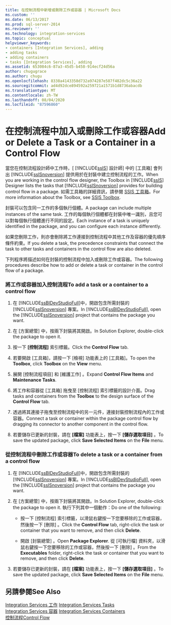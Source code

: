 ```yaml
---
title: 在控制流程中新增或刪除工作或容器 | Microsoft Docs
ms.custom: ''
ms.date: 06/13/2017
ms.prod: sql-server-2014
ms.reviewer: ''
ms.technology: integration-services
ms.topic: conceptual
helpviewer_keywords:
- containers [Integration Services], adding
- adding tasks
- adding containers
- tasks [Integration Services], adding
ms.assetid: 653084c6-87a3-45d5-b458-914ecf24d56a
author: chugugrace
ms.author: chugu
ms.openlocfilehash: 8338a4143358d732a974287e587f482dc5c36a22
ms.sourcegitcommit: ad4d92dce894592a259721a1571b1d8736abacdb
ms.translationtype: MT
ms.contentlocale: zh-TW
ms.lasthandoff: 08/04/2020
ms.locfileid: "87596860"
---
```

# <a name="add-or-delete-a-task-or-a-container-in-a-control-flow"></a><span data-ttu-id="1cbc1-102">在控制流程中加入或刪除工作或容器</span><span class="sxs-lookup"><span data-stu-id="1cbc1-102">Add or Delete a Task or a Container in a Control Flow</span></span>
  <span data-ttu-id="1cbc1-103">當您在控制流程設計師中工作時，[ [!INCLUDE[ssIS](../../includes/ssis-md.md)] 設計師] 中的 [工具箱] 會列出 [!INCLUDE[ssISnoversion](../../includes/ssisnoversion-md.md)] 提供用於在封裝中建立控制流程的工作。</span><span class="sxs-lookup"><span data-stu-id="1cbc1-103">When you are working in the control flow designer, the Toolbox in [!INCLUDE[ssIS](../../includes/ssis-md.md)] Designer lists the tasks that [!INCLUDE[ssISnoversion](../../includes/ssisnoversion-md.md)] provides for building control flow in a package.</span></span> <span data-ttu-id="1cbc1-104">如需工具箱的詳細資訊，請參閱 [SSIS 工具箱](../ssis-toolbox.md)。</span><span class="sxs-lookup"><span data-stu-id="1cbc1-104">For more information about the Toolbox, see [SSIS Toolbox](../ssis-toolbox.md).</span></span>  
  
 <span data-ttu-id="1cbc1-105">封裝可以包含同一工作的多個執行個體。</span><span class="sxs-lookup"><span data-stu-id="1cbc1-105">A package can include multiple instances of the same task.</span></span> <span data-ttu-id="1cbc1-106">工作的每個執行個體都在封裝中唯一識別，且您可以對每個執行個體進行不同的設定。</span><span class="sxs-lookup"><span data-stu-id="1cbc1-106">Each instance of a task is uniquely identified in the package, and you can configure each instance differently.</span></span>  
  
 <span data-ttu-id="1cbc1-107">如果您刪除工作，則亦會刪除將工作連接到控制流程中其他工作及容器的優先順序條件約束。</span><span class="sxs-lookup"><span data-stu-id="1cbc1-107">If you delete a task, the precedence constraints that connect the task to other tasks and containers in the control flow are also deleted.</span></span>  
  
 <span data-ttu-id="1cbc1-108">下列程序將描述如何在封裝的控制流程中加入或刪除工作或容器。</span><span class="sxs-lookup"><span data-stu-id="1cbc1-108">The following procedures describe how to add or delete a task or container in the control flow of a package.</span></span>  
  
### <a name="to-add-a-task-or-a-container-to-a-control-flow"></a><span data-ttu-id="1cbc1-109">將工作或容器加入控制流程</span><span class="sxs-lookup"><span data-stu-id="1cbc1-109">To add a task or a container to a control flow</span></span>  
  
1.  <span data-ttu-id="1cbc1-110">在 [!INCLUDE[ssBIDevStudioFull](../../includes/ssbidevstudiofull-md.md)]中，開啟包含所需封裝的 [!INCLUDE[ssISnoversion](../../includes/ssisnoversion-md.md)] 專案。</span><span class="sxs-lookup"><span data-stu-id="1cbc1-110">In [!INCLUDE[ssBIDevStudioFull](../../includes/ssbidevstudiofull-md.md)], open the [!INCLUDE[ssISnoversion](../../includes/ssisnoversion-md.md)] project that contains the package you want.</span></span>  
  
2.  <span data-ttu-id="1cbc1-111">在 [方案總管] 中，按兩下封裝將其開啟。</span><span class="sxs-lookup"><span data-stu-id="1cbc1-111">In Solution Explorer, double-click the package to open it.</span></span>  
  
3.  <span data-ttu-id="1cbc1-112">按一下 **[控制流程]** 索引標籤。</span><span class="sxs-lookup"><span data-stu-id="1cbc1-112">Click the **Control Flow** tab.</span></span>  
  
4.  <span data-ttu-id="1cbc1-113">若要開啟 [工具箱]，請按一下 [檢視] 功能表上的 [工具箱]。</span><span class="sxs-lookup"><span data-stu-id="1cbc1-113">To open the **Toolbox**, click **Toolbox** on the **View** menu.</span></span>  
  
5.  <span data-ttu-id="1cbc1-114">展開 [控制流程項目]  和 [維護工作]  。</span><span class="sxs-lookup"><span data-stu-id="1cbc1-114">Expand **Control Flow Items** and **Maintenance Tasks**.</span></span>  
  
6.  <span data-ttu-id="1cbc1-115">將工作和容器從 [工具箱]  拖曳至 [控制流程]  索引標籤的設計介面。</span><span class="sxs-lookup"><span data-stu-id="1cbc1-115">Drag tasks and containers from the **Toolbox** to the design surface of the **Control Flow** tab.</span></span>  
  
7.  <span data-ttu-id="1cbc1-116">透過將其連接子拖曳至控制流程中的另一元件，連接封裝控制流程內的工作或容器。</span><span class="sxs-lookup"><span data-stu-id="1cbc1-116">Connect a task or container within the package control flow by dragging its connector to another component in the control flow.</span></span>  
  
8.  <span data-ttu-id="1cbc1-117">若要儲存已更新的封裝，請在 **[檔案]** 功能表上，按一下 **[儲存選取項目]** 。</span><span class="sxs-lookup"><span data-stu-id="1cbc1-117">To save the updated package, click **Save Selected Items** on the **File** menu.</span></span>  
  
### <a name="to-delete-a-task-or-a-container-from-a-control-flow"></a><span data-ttu-id="1cbc1-118">從控制流程中刪除工作或容器</span><span class="sxs-lookup"><span data-stu-id="1cbc1-118">To delete a task or a container from a control flow</span></span>  
  
1.  <span data-ttu-id="1cbc1-119">在 [!INCLUDE[ssBIDevStudioFull](../../includes/ssbidevstudiofull-md.md)]中，開啟包含所需封裝的 [!INCLUDE[ssISnoversion](../../includes/ssisnoversion-md.md)] 專案。</span><span class="sxs-lookup"><span data-stu-id="1cbc1-119">In [!INCLUDE[ssBIDevStudioFull](../../includes/ssbidevstudiofull-md.md)], open the [!INCLUDE[ssISnoversion](../../includes/ssisnoversion-md.md)] project that contains the package you want.</span></span>  
  
2.  <span data-ttu-id="1cbc1-120">在 [方案總管] 中，按兩下封裝將其開啟。</span><span class="sxs-lookup"><span data-stu-id="1cbc1-120">In Solution Explorer, double-click the package to open it.</span></span> <span data-ttu-id="1cbc1-121">執行下列其中一個動作：</span><span class="sxs-lookup"><span data-stu-id="1cbc1-121">Do one of the following:</span></span>  
  
    -   <span data-ttu-id="1cbc1-122">按一下 [控制流程]  索引標籤，以滑鼠右鍵按一下您要移除的工作或容器，然後按一下 [刪除]  。</span><span class="sxs-lookup"><span data-stu-id="1cbc1-122">Click the **Control Flow** tab, right-click the task or container that you want to remove, and then click **Delete**.</span></span>  
  
    -   <span data-ttu-id="1cbc1-123">開啟 [封裝總管]  。</span><span class="sxs-lookup"><span data-stu-id="1cbc1-123">Open **Package Explorer**.</span></span> <span data-ttu-id="1cbc1-124">從 [可執行檔]  資料夾，以滑鼠右鍵按一下您要移除的工作或容器，然後按一下 [刪除]  。</span><span class="sxs-lookup"><span data-stu-id="1cbc1-124">From the **Executables** folder, right-click the task or container that you want to remove, and then click **Delete**.</span></span>  
  
3.  <span data-ttu-id="1cbc1-125">若要儲存已更新的封裝，請在 **[檔案]** 功能表上，按一下 **[儲存選取項目]** 。</span><span class="sxs-lookup"><span data-stu-id="1cbc1-125">To save the updated package, click **Save Selected Items** on the **File** menu.</span></span>  
  
## <a name="see-also"></a><span data-ttu-id="1cbc1-126">另請參閱</span><span class="sxs-lookup"><span data-stu-id="1cbc1-126">See Also</span></span>  
 <span data-ttu-id="1cbc1-127">[Integration Services 工作](integration-services-tasks.md) </span><span class="sxs-lookup"><span data-stu-id="1cbc1-127">[Integration Services Tasks](integration-services-tasks.md) </span></span>  
 <span data-ttu-id="1cbc1-128">[Integration Services 容器](integration-services-containers.md) </span><span class="sxs-lookup"><span data-stu-id="1cbc1-128">[Integration Services Containers](integration-services-containers.md) </span></span>  
 [<span data-ttu-id="1cbc1-129">控制流程</span><span class="sxs-lookup"><span data-stu-id="1cbc1-129">Control Flow</span></span>](control-flow.md)  
  
  
